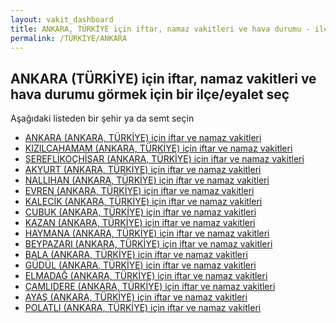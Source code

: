 ```yaml
---
layout: vakit_dashboard
title: ANKARA, TÜRKİYE için iftar, namaz vakitleri ve hava durumu - ilçe/eyalet seç
permalink: /TÜRKİYE/ANKARA
---
```


## ANKARA (TÜRKİYE) için iftar, namaz vakitleri ve hava durumu  görmek için bir ilçe/eyalet seç

Aşağıdaki listeden bir şehir ya da semt seçin

* [ANKARA (ANKARA, TÜRKİYE) için iftar ve namaz vakitleri](/TÜRKİYE/ANKARA/ANKARA)
* [KIZILCAHAMAM (ANKARA, TÜRKİYE) için iftar ve namaz vakitleri](/TÜRKİYE/ANKARA/KIZILCAHAMAM)
* [ŞEREFLİKOÇHİSAR (ANKARA, TÜRKİYE) için iftar ve namaz vakitleri](/TÜRKİYE/ANKARA/ŞEREFLİKOÇHİSAR)
* [AKYURT (ANKARA, TÜRKİYE) için iftar ve namaz vakitleri](/TÜRKİYE/ANKARA/AKYURT)
* [NALLIHAN (ANKARA, TÜRKİYE) için iftar ve namaz vakitleri](/TÜRKİYE/ANKARA/NALLIHAN)
* [EVREN (ANKARA, TÜRKİYE) için iftar ve namaz vakitleri](/TÜRKİYE/ANKARA/EVREN)
* [KALECİK (ANKARA, TÜRKİYE) için iftar ve namaz vakitleri](/TÜRKİYE/ANKARA/KALECİK)
* [CUBUK (ANKARA, TÜRKİYE) için iftar ve namaz vakitleri](/TÜRKİYE/ANKARA/CUBUK)
* [KAZAN (ANKARA, TÜRKİYE) için iftar ve namaz vakitleri](/TÜRKİYE/ANKARA/KAZAN)
* [HAYMANA (ANKARA, TÜRKİYE) için iftar ve namaz vakitleri](/TÜRKİYE/ANKARA/HAYMANA)
* [BEYPAZARI (ANKARA, TÜRKİYE) için iftar ve namaz vakitleri](/TÜRKİYE/ANKARA/BEYPAZARI)
* [BALA (ANKARA, TÜRKİYE) için iftar ve namaz vakitleri](/TÜRKİYE/ANKARA/BALA)
* [GÜDÜL (ANKARA, TÜRKİYE) için iftar ve namaz vakitleri](/TÜRKİYE/ANKARA/GÜDÜL)
* [ELMADAĞ (ANKARA, TÜRKİYE) için iftar ve namaz vakitleri](/TÜRKİYE/ANKARA/ELMADAĞ)
* [ÇAMLIDERE (ANKARA, TÜRKİYE) için iftar ve namaz vakitleri](/TÜRKİYE/ANKARA/ÇAMLIDERE)
* [AYAŞ (ANKARA, TÜRKİYE) için iftar ve namaz vakitleri](/TÜRKİYE/ANKARA/AYAŞ)
* [POLATLI (ANKARA, TÜRKİYE) için iftar ve namaz vakitleri](/TÜRKİYE/ANKARA/POLATLI)

<script type="text/javascript">
  var GLOBAL_COUNTRY = 'TÜRKİYE';
  var GLOBAL_CITY = 'ANKARA';
  var GLOBAL_STATE = 'ANKARA';
</script>

